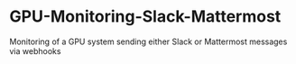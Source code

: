 # GPU-Monitoring-Slack-Mattermost
Monitoring of a GPU system sending either Slack or Mattermost messages via webhooks
